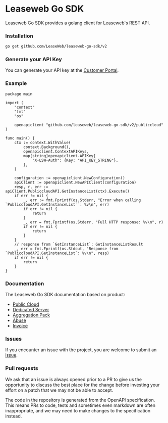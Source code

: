# Leaseweb Go SDK
Leaseweb Go SDK provides a golang client for Leaseweb's REST API.

### Installation
```bash
go get github.com/LeaseWeb/leaseweb-go-sdk/v2
```

### Generate your API Key
You can generate your API key at the [Customer Portal](https://secure.leaseweb.com/).

### Example
```golang
package main

import (
	"context"
	"fmt"
	"os"

	openapiclient "github.com/leaseweb/leaseweb-go-sdk/v2/publiccloud"
)

func main() {
	ctx := context.WithValue(
		context.Background(),
		openapiclient.ContextAPIKeys,
		map[string]openapiclient.APIKey{
			"X-LSW-Auth": {Key: "API_KEY_STRING"},
		},
	)

	configuration := openapiclient.NewConfiguration()
	apiClient := openapiclient.NewAPIClient(configuration)
	resp, r, err := apiClient.PubliccloudAPI.GetInstanceList(ctx).Execute()
	if err != nil {
		_, err := fmt.Fprintf(os.Stderr, "Error when calling `PubliccloudAPI.GetInstanceList``: %v\n", err)
		if err != nil {
			return
		}
		_, err = fmt.Fprintf(os.Stderr, "Full HTTP response: %v\n", r)
		if err != nil {
			return
		}
	}
	// response from `GetInstanceList`: GetInstanceListResult
	_, err = fmt.Fprintf(os.Stdout, "Response from `PubliccloudAPI.GetInstanceList`: %v\n", resp)
	if err != nil {
		return
	}
}
```

### Documentation
The Leaseweb Go SDK documentation based on product:

- [Public Cloud](publiccloud/docs/PubliccloudAPI.md)
- [Dedicated Server](dedicatedserver/docs/DedicatedserverAPI.md)
- [Aggregation Pack](aggregationpack/docs/AggregationpackAPI.md)
- [Abuse](abuse/docs/AbuseAPI.md)
- [Invoice](invoice/docs/InvoiceAPI.md)

### Issues
If you encounter an issue with the project, you are welcome to submit an [issue](https://github.com/Leaseweb/leaseweb-go-sdk/issues).

### Pull requests
We ask that an issue is always opened prior to a PR to give us the opportunity to discuss the best place for the change before investing your effort on a patch that we may not be able to accept.

The code in the repository is generated from the OpenAPI specification. This means PRs to code, tests and sometimes even markdown are often inappropriate, and we may need to make changes to the specification instead.

